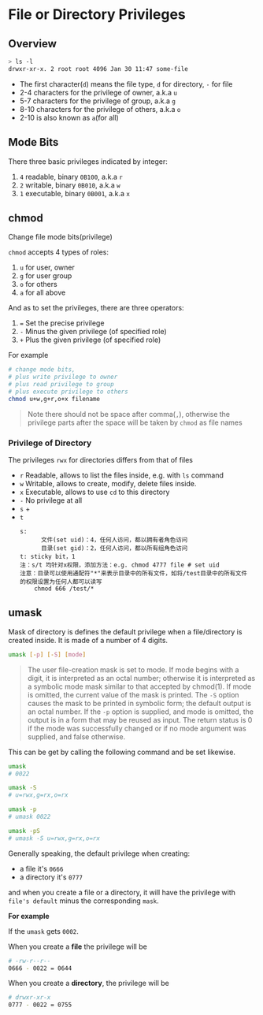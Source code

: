 # File or Directory Privileges

## Overview

```bash
> ls -l
drwxr-xr-x. 2 root root 4096 Jan 30 11:47 some-file
```

- The first character(`d`) means the file type, `d` for directory, `-` for file
- 2-4 characters for the privilege of owner, a.k.a `u`
- 5-7 characters for the privilege of group, a.k.a `g`
- 8-10 characters for the privilege of others, a.k.a `o`
- 2-10 is also known as `a`(for all)

## Mode Bits

There three basic privileges indicated by integer:

1. `4` readable, binary `0B100`, a.k.a `r`
2. `2` writable, binary `0B010`, a.k.a `w`
3. `1` executable, binary `0B001`, a.k.a `x`

## chmod

Change file mode bits(privilege)

`chmod` accepts 4 types of roles:

1. `u` for user, owner
2. `g` for user group
3. `o` for others
4. `a` for all above

And as to set the privileges, there are three operators:

1. `=` Set the precise privilege
2. `-` Minus the given privilege (of specified role)
3. `+` Plus the given privilege (of specified role)

For example 

```bash
# change mode bits,
# plus write privilege to owner
# plus read privilege to group
# plus execute privilege to others
chmod u+w,g+r,o+x filename
```
   
> Note there should not be space after comma(`,`), otherwise the privilege parts after the space will be taken by `chmod` as file names

### Privilege of Directory

The privileges `rwx` for directories differs from that of files

- `r` Readable, allows to list the files inside, e.g. with `ls` command
- `w` Writable, allows to create, modify, delete files inside.
- `x` Executable, allows to use `cd` to this directory
- `-` No privilege at all
- `s`
    + 
- `t`
    ```
    s:
          文件(set uid)：4，任何人访问，都以拥有者角色访问
          目录(set gid)：2，任何人访问，都以所有组角色访问
    t: sticky bit，1
    注：s/t 均针对x权限，添加方法：e.g. chmod 4777 file # set uid
    注意：目录可以使用通配符"*"来表示目录中的所有文件，如将/test目录中的所有文件
    的权限设置为任何人都可以读写
        chmod 666 /test/*
    ```

## umask

Mask of directory is defines the default privilege when a file/directory is created inside. It is made of a number of 4 digits.

```bash
umask [-p] [-S] [mode]
```

> The user file-creation mask is set to mode.  If mode begins with a digit, it is interpreted as an octal number; otherwise it is interpreted as a symbolic mode mask similar to that accepted by chmod(1).   If  mode  is  omitted,  the  current value of the mask is printed.  The `-S` option causes the mask to be printed in symbolic form; the default output is an octal number.  If the `-p` option is supplied, and mode is omitted, the output is in a form that may be reused as input.  The return status is 0 if the mode was successfully changed or if no mode argument was supplied, and false otherwise.

This can be get by calling the following command and be set likewise.

```bash
umask
# 0022

umask -S
# u=rwx,g=rx,o=rx

umask -p
# umask 0022

umask -pS
# umask -S u=rwx,g=rx,o=rx
```

Generally speaking, the default privilege when creating: 

- a file it's `0666` 
- a directory it's `0777`

and when you create a file or a directory, it will have the privilege with `file's default` minus the corresponding `mask`.

**For example**

If the `umask` gets `0002`.

When you create a **file** the privilege will be

```bash
# -rw-r--r--
0666 - 0022 = 0644
```

When you create a **directory**, the privilege will be

```bash
# drwxr-xr-x
0777 - 0022 = 0755
```
